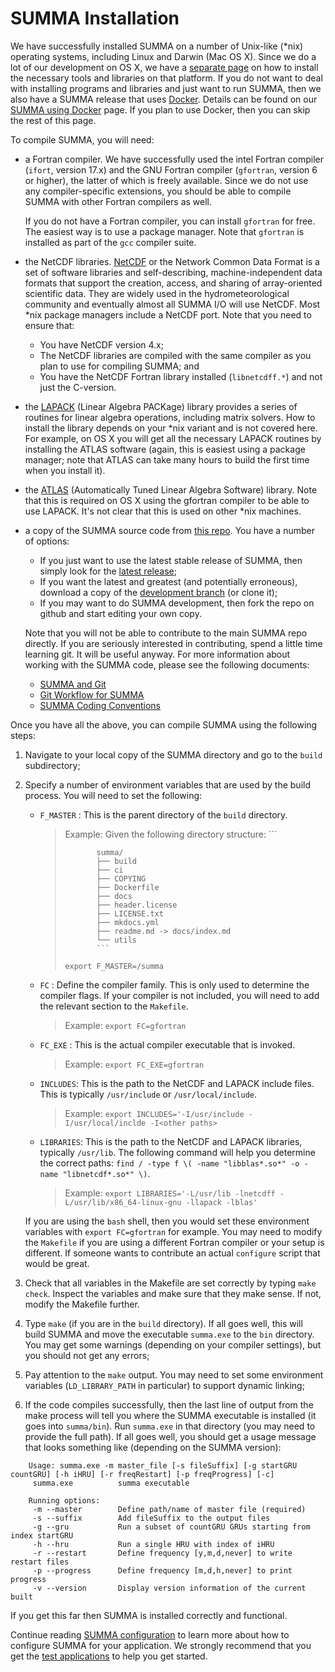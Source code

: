 # SUMMA Installation

We have successfully installed SUMMA on a number of Unix-like (\*nix) operating systems, including Linux and Darwin (Mac OS X). Since we do a lot of our development on OS X, we have a [separate page](SUMMA_on_OS_X.md) on how to install the necessary tools and libraries on that platform. If you do not want to deal with installing programs and libraries and just want to run SUMMA, then we also have a SUMMA release that uses [Docker](https://www.docker.com). Details can be found on our [SUMMA using Docker](SUMMA_docker.md) page. If you plan to use Docker, then you can skip the rest of this page.

To compile SUMMA, you will need:

 * a Fortran compiler. We have successfully used the intel Fortran compiler (`ifort`, version 17.x) and the GNU Fortran compiler (`gfortran`, version 6 or higher), the latter of which is freely available. Since we do not use any compiler-specific extensions, you should be able to compile SUMMA with other Fortran compilers as well.

    If you do not have a Fortran compiler, you can install `gfortran` for free. The easiest way is to use a package manager. Note that `gfortran` is installed as part of the `gcc` compiler suite.

 * the NetCDF libraries. [NetCDF](http://www.unidata.ucar.edu/software/netcdf/) or the Network Common Data Format is a set of software libraries and self-describing, machine-independent data formats that support the creation, access, and sharing of array-oriented scientific data. They are widely used in the hydrometeorological community and eventually almost all SUMMA I/O will use NetCDF. Most \*nix package managers include a NetCDF port. Note that you need to ensure that:

    * You have NetCDF version 4.x;
    * The NetCDF libraries are compiled with the same compiler as you plan to use for compiling SUMMA; and
    * You have the NetCDF Fortran library installed (`libnetcdff.*`) and not just the C-version.

 * the [LAPACK](http://www.netlib.org/lapack/) (Linear Algebra PACKage) library provides a series of routines for linear algebra operations, including matrix solvers. How to install the library depends on your \*nix variant and is not covered here. For example, on OS X you will get all the necessary LAPACK routines by installing the ATLAS software (again, this is easiest using a package manager; note that ATLAS can take many hours to build the first time when you install it).

 * the [ATLAS](http://math-atlas.sourceforge.net/) (Automatically Tuned Linear Algebra Software) library. Note that this is required on OS X using the gfortran compiler to be able to use LAPACK. It's not clear that this is used on other \*nix machines.

 * a copy of the SUMMA source code from [this repo](https://github.com/NCAR/summa). You have a number of options:

    * If you just want to use the latest stable release of SUMMA, then simply look for the [latest release](https://github.com/NCAR/summa/releases);
    * If you want the latest and greatest (and potentially erroneous), download a copy of the [development branch](https://github.com/ncar/summa/tree/develop) (or clone it);
    * If you may want to do SUMMA development, then fork the repo on github and start editing your own copy.

    Note that you will not be able to contribute to the main SUMMA repo directly. If you are seriously interested in contributing, spend a little time learning git. It will be useful anyway. For more information about working with the SUMMA code, please see the following documents:

    * [SUMMA and Git](../development/SUMMA_and_git.md)
    * [Git Workflow for SUMMA](../development/SUMMA_git_workflow.md)
    * [SUMMA Coding Conventions](../development/SUMMA_coding_conventions.md)

Once you have all the above, you can compile SUMMA using the following steps:

 1. Navigate to your local copy of the SUMMA directory and go to the `build` subdirectory;

 1. Specify a number of environment variables that are used by the build process. You will need to set the following:

    * `F_MASTER` : This is the parent directory of the `build` directory.
    
        > Example: Given the following directory structure: 
        >            ```
        >
        >            summa/  
        >            ├── build  
        >            ├── ci  
        >            ├── COPYING  
        >            ├── Dockerfile  
        >            ├── docs  
        >            ├── header.license  
        >            ├── LICENSE.txt  
        >            ├── mkdocs.yml  
        >            ├── readme.md -> docs/index.md  
        >            └── utils  
        >            ```
        >
        >  `export F_MASTER=/summa` 
        
    * `FC` : Define the compiler family. This is only used to determine the compiler flags. If your compiler is not included, you will need to add the relevant section to the `Makefile`.
    
        > Example: `export FC=gfortran`
            
    * `FC_EXE` : This is the actual compiler executable that is invoked.
    
        > Example: `export FC_EXE=gfortran`
        
    * `INCLUDES`: This is the path to the NetCDF and LAPACK include files. This is typically `/usr/include` or `/usr/local/include`.   
        
        > Example: `export INCLUDES='-I/usr/include -I/usr/local/inclde -I<other paths>`
            
    * `LIBRARIES`: This is the path to the NetCDF and LAPACK libraries, typically `/usr/lib`. The following command will help you determine the correct paths: `find / -type f \( -name "libblas*.so*" -o -name "libnetcdf*.so*" \)`. 
        
        > Example: `export LIBRARIES='-L/usr/lib -lnetcdff -L/usr/lib/x86_64-linux-gnu -llapack -lblas'`

    If you are using the `bash` shell, then you would set these environment variables with `export FC=gfortran` for example. You may need to modify the `Makefile` if you are using a different Fortran compiler or your setup is different. If someone wants to contribute an actual `configure` script that would be great.

 1. Check that all variables in the Makefile are set correctly by typing `make check`. Inspect the variables and make sure that they make sense. If not, modify the Makefile further.

 1. Type `make` (if you are in the `build` directory). If all goes well, this will build SUMMA and move the executable `summa.exe` to the `bin` directory. You may get some warnings (depending on your compiler settings), but you should not get any errors;

 1. Pay attention to the `make` output. You may need to set some environment variables (`LD_LIBRARY_PATH` in particular) to support dynamic linking;

 1. If the code compiles successfully, then the last line of output from the make process will tell you where the SUMMA executable is installed (it goes into `summa/bin`). Run `summa.exe` in that directory (you may need to provide the full path). If all goes well, you should get a usage message that looks something like (depending on the SUMMA version):

```
    Usage: summa.exe -m master_file [-s fileSuffix] [-g startGRU countGRU] [-h iHRU] [-r freqRestart] [-p freqProgress] [-c]
     summa.exe          summa executable

    Running options:
     -m --master        Define path/name of master file (required)
     -s --suffix        Add fileSuffix to the output files
     -g --gru           Run a subset of countGRU GRUs starting from index startGRU
     -h --hru           Run a single HRU with index of iHRU
     -r --restart       Define frequency [y,m,d,never] to write restart files
     -p --progress      Define frequency [m,d,h,never] to print progress
     -v --version       Display version information of the current built
```

If you get this far then SUMMA is installed correctly and functional.

Continue reading [SUMMA configuration](../configuration/SUMMA_configuration.md) to learn more about how to configure SUMMA for your application. We strongly recommend that you get the [test applications](SUMMA_test_cases.md) to help you get started.
